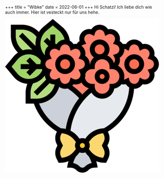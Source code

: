 +++
title = "Wibke"
date = 2022-06-01
+++
Hi Schatzi! Ich liebe dich wie auch immer.
Hier ist vesteckt nur für uns hehe.

![Blumen](/img/flower-bouquet.png)